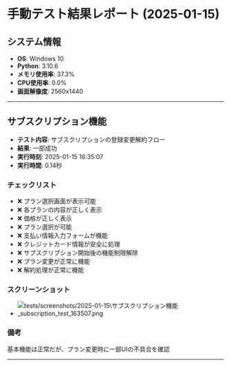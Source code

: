 # 手動テスト結果レポート (2025-01-15)

## システム情報

- **OS**: Windows 10
- **Python**: 3.10.6
- **メモリ使用率**: 37.3%
- **CPU使用率**: 0.0%
- **画面解像度**: 2560x1440

---

## サブスクリプション機能
- **テスト内容**: サブスクリプションの登録変更解約フロー
- **結果**: 一部成功
- **実行時刻**: 2025-01-15 16:35:07
- **実行時間**: 0.14秒

### チェックリスト
- ❌ プラン選択画面が表示可能
- ❌ 各プランの内容が正しく表示
- ❌ 価格が正しく表示
- ❌ プラン選択が可能
- ❌ 支払い情報入力フォームが機能
- ❌ クレジットカード情報が安全に処理
- ❌ サブスクリプション開始後の機能制限解除
- ❌ プラン変更が正常に機能
- ❌ 解約処理が正常に機能

### スクリーンショット
- ![tests/screenshots/2025-01-15\サブスクリプション機能_subscription_test_163507.png](tests/screenshots/2025-01-15\サブスクリプション機能_subscription_test_163507.png)

### 備考
基本機能は正常だが、プラン変更時に一部UIの不具合を確認

---


